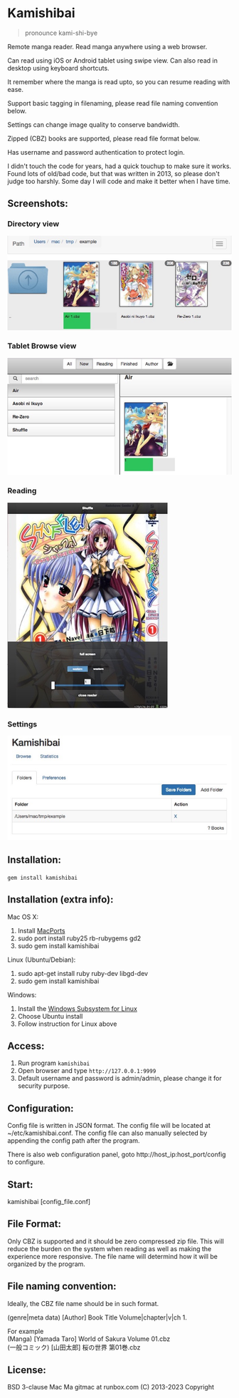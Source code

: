 Kamishibai
=========================
> pronounce kami-shi-bye

Remote manga reader. Read manga anywhere using a web browser.  

Can read using iOS or Android tablet using swipe view. Can also read in desktop using keyboard shortcuts.

It remember where the manga is read upto, so you can resume reading with ease.

Support basic tagging in filenaming, please read file naming convention below. 

Settings can change image quality to conserve bandwidth.  

Zipped (CBZ) books are supported, please read file format below.  

Has username and password authentication to protect login.

I didn't touch the code for years, had a quick touchup to make sure it works. Found lots of old/bad code, but that was written in 2013, so please don't judge too harshly. Some day I will code and make it better when I have time.

Screenshots:
--------------------------  
### Directory view  
![Directory view](/images/view_dir.jpg)

### Tablet Browse view  
![Tablet Browse view](/images/view_browse.jpg)

### Reading  
![Reading](/images/reading.jpg)

### Settings  
![Settings](/images/settings.jpg)

Installation:
--------------------------
`gem install kamishibai`
  

Installation (extra info):
--------------------------

Mac OS X:  
1. Install [MacPorts](http://www.macports.org/)  
2. sudo port install ruby25 rb-rubygems gd2  
3. sudo gem install kamishibai
  
Linux (Ubuntu/Debian):  
1. sudo apt-get install ruby ruby-dev libgd-dev
2. sudo gem install kamishibai

Windows:
1. Install the [Windows Subsystem for Linux](https://docs.microsoft.com/en-us/windows/wsl/install-win10)
2. Choose Ubuntu install
3. Follow instruction for Linux above

Access:
--------------------------
1. Run program   `kamishibai`
2. Open browser and type  `http://127.0.0.1:9999`  
3. Default username and password is admin/admin, please change it for security purpose.

Configuration:
--------------------------
Config file is written in JSON format. The config file will be located at ~/etc/kamishibai.conf. The config file can also manually selected by appending the config path after the program.  

There is also web configuration panel, goto http://host_ip:host_port/config to configure.


  
Start:  
--------------------------
kamishibai [config_file.conf]
  
File Format:
--------------------------
Only CBZ is supported and it should be zero compressed zip file. This will reduce the burden on the system when reading as well as making the experience more responsive. The file name will determind how it will be organized by the program.

File naming convention:
--------------------------
Ideally, the CBZ file name should be in such format.  
  
(genre|meta data) [Author] Book Title Volume|chapter|v|ch 1.  
  
For example  
(Manga) [Yamada Taro] World of Sakura Volume 01.cbz  
(一般コミック) [山田太郎] 桜の世界 第01巻.cbz  
  
  
License:
--------------------------
BSD 3-clause
Mac Ma gitmac at runbox.com (C) 2013-2023 Copyright
